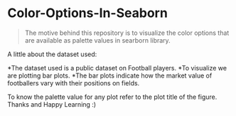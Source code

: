 # Color-Options-In-Seaborn
>The motive behind this repository is to visualize the color options that are available as palette values in searborn library.

A little about the dataset used:

*The dataset used is a public dataset on Football players.
*To visualize we are plotting bar plots.
*The bar plots indicate how the market value of footballers vary with their positions on fields.

To know the palette value for any plot refer to the plot title of the figure.
Thanks and Happy Learning :)
